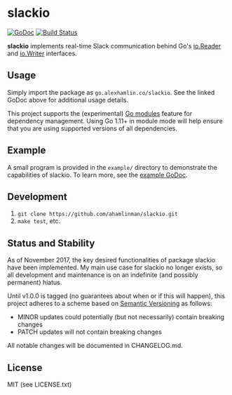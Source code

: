 # slackio

[![GoDoc](https://godoc.org/go.alexhamlin.co/slackio?status.svg)](https://godoc.org/go.alexhamlin.co/slackio)
[![Build Status](https://travis-ci.org/ahamlinman/slackio.svg?branch=master)](https://travis-ci.org/ahamlinman/slackio)

**slackio** implements real-time Slack communication behind Go's [io.Reader]
and [io.Writer] interfaces.

[io.Reader]: https://golang.org/pkg/io/#Reader
[io.Writer]: https://golang.org/pkg/io/#Writer

## Usage

Simply import the package as `go.alexhamlin.co/slackio`. See the linked GoDoc
above for additional usage details.

This project supports the (experimental) [Go modules] feature for dependency
management. Using Go 1.11+ in module mode will help ensure that you are using
supported versions of all dependencies.

[Go modules]: https://github.com/golang/go/wiki/Modules

## Example

A small program is provided in the `example/` directory to demonstrate the
capabilities of slackio. To learn more, see the [example GoDoc].

[example GoDoc]: https://godoc.org/go.alexhamlin.co/slackio/example

## Development

1. `git clone https://github.com/ahamlinman/slackio.git`
1. `make test`, etc.

## Status and Stability

As of November 2017, the key desired functionalities of package slackio have
been implemented. My main use case for slackio no longer exists, so all
development and maintenance is on an indefinite (and possibly permanent)
hiatus.

Until v1.0.0 is tagged (no guarantees about when or if this will happen), this
project adheres to a scheme based on [Semantic Versioning] as follows:

* MINOR updates could potentially (but not necessarily) contain breaking
  changes
* PATCH updates will not contain breaking changes

All notable changes will be documented in CHANGELOG.md.

[Semantic Versioning]: http://semver.org/spec/v2.0.0.html

## License

MIT (see LICENSE.txt)
